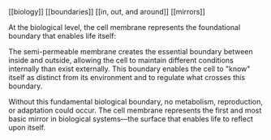 [[biology]] [[boundaries]] [[in, out, and around]] [[mirrors]]


At the biological level, the cell membrane represents the foundational boundary that enables life itself:

The semi-permeable membrane creates the essential boundary between inside and outside, allowing the cell to maintain different conditions internally than exist externally. This boundary enables the cell to "know" itself as distinct from its environment and to regulate what crosses this boundary.

Without this fundamental biological boundary, no metabolism, reproduction, or adaptation could occur. The cell membrane represents the first and most basic mirror in biological systems—the surface that enables life to reflect upon itself.